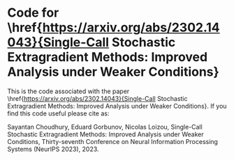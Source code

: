 # Code for \href{https://arxiv.org/abs/2302.14043}{Single-Call Stochastic Extragradient Methods: Improved Analysis under Weaker Conditions}

This is the code associated with the paper \href{https://arxiv.org/abs/2302.14043}{Single-Call Stochastic Extragradient Methods: Improved Analysis under Weaker Conditions}. If you find this code useful please cite as:

Sayantan Choudhury, Eduard Gorbunov, Nicolas Loizou, Single-Call Stochastic Extragradient Methods: Improved Analysis under Weaker Conditions, Thirty-seventh Conference on Neural Information Processing Systems (NeurIPS 2023), 2023.
